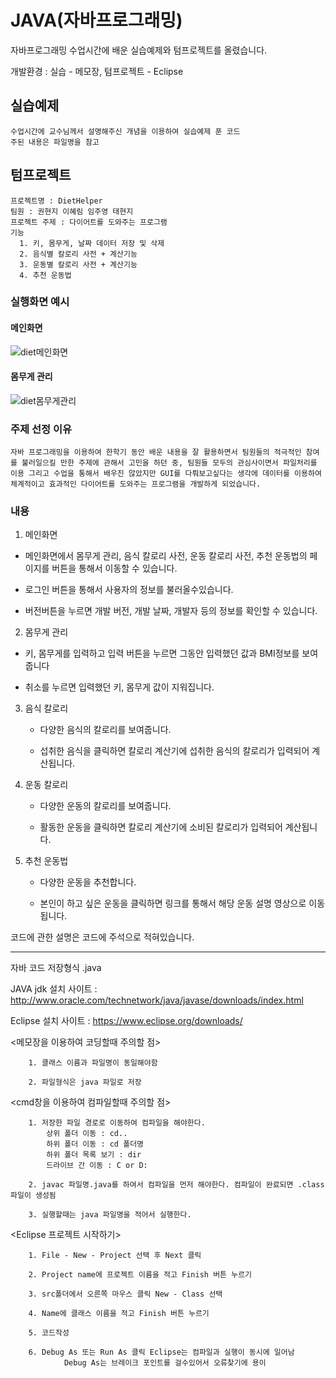 # JAVA(자바프로그래밍)

자바프로그래밍 수업시간에 배운 실습예제와 텀프로젝트를 올렸습니다.

개발환경 : 실습 - 메모장, 텀프로젝트 - Eclipse


## 실습예제

    수업시간에 교수님께서 설명해주신 개념을 이용하여 실습예제 푼 코드
    주된 내용은 파일명을 참고

    
## 텀프로젝트

    프로젝트명 : DietHelper
    팀원 : 권현지 이혜림 임주영 태현지
    프로젝트 주제 : 다이어트를 도와주는 프로그램
    기능
      1. 키, 몸무게, 날짜 데이터 저장 및 삭제
      2. 음식별 칼로리 사전 + 계산기능
      3. 운동별 칼로리 사전 + 계산기능
      4. 추천 운동법
      
### **실행화면 예시**

#### 메인화면

![diet메인화면](https://user-images.githubusercontent.com/45057466/97435772-416cb780-1964-11eb-9107-5890f643d45b.png)


#### 몸무게 관리

![diet몸무게관리](https://user-images.githubusercontent.com/45057466/97435777-43367b00-1964-11eb-8ad1-fa11b9dea991.png)


### 주제 선정 이유
    
    자바 프로그래밍을 이용하여 한학기 동안 배운 내용을 잘 활용하면서 팀원들의 적극적인 참여를 불러일으킬 만한 주제에 관해서 고민을 하던 중, 팀원들 모두의 관심사이면서 파일처리를 이용 그리고 수업을 통해서 배우진 않았지만 GUI를 다뤄보고싶다는 생각에 데이터를 이용하여 체계적이고 효과적인 다이어트를 도와주는 프로그램을 개발하게 되었습니다.


### 내용

1. 메인화면
 
 - 메인화면에서 몸무게 관리, 음식 칼로리 사전, 운동 칼로리 사전, 추천 운동법의 페이지를 버튼을 통해서 이동할 수 있습니다. 
 
 - 로그인 버튼을 통해서 사용자의 정보를 불러올수있습니다.
 
 - 버전버튼을 누르면 개발 버전, 개발 날짜, 개발자 등의 정보를 확인할 수 있습니다.
 
2. 몸무게 관리
 
  - 키, 몸무게를 입력하고 입력 버튼을 누르면 그동안 입력했던 값과 BMI정보를 보여줍니다
  
  - 취소를 누르면 입력했던 키, 몸무게 값이 지워집니다.

3. 음식 칼로리
   
   - 다양한 음식의 칼로리를 보여줍니다.
   
   - 섭취한 음식을 클릭하면 칼로리 계산기에 섭취한 음식의 칼로리가 입력되어 계산됩니다.
   
4. 운동 칼로리
   
   - 다양한 운동의 칼로리를 보여줍니다.
   
   - 활동한 운동을 클릭하면 칼로리 계산기에 소비된 칼로리가 입력되어 계산됩니다.
   
5. 추천 운동법
   
   - 다양한 운동을 추천합니다.
   
   - 본인이 하고 싶은 운동을 클릭하면 링크를 통해서 해당 운동 설명 영상으로 이동됩니다.
   
   
   
코드에 관한 설명은 코드에 주석으로 적혀있습니다.


      
      






-------------------------------------------------------------------------------------------------


자바 코드 저장형식 .java

JAVA jdk 설치 사이트 : http://www.oracle.com/technetwork/java/javase/downloads/index.html

Eclipse 설치 사이트 : https://www.eclipse.org/downloads/

<메모장을 이용하여 코딩할때 주의할 점>
    
        1. 클래스 이름과 파일명이 동일해야함
        
        2. 파일형식은 java 파일로 저장


<cmd창을 이용하여 컴파일할때 주의할 점>

        1. 저장한 파일 경로로 이동하여 컴파일을 해야한다.
            상위 폴더 이동 : cd..
            하위 폴더 이동 : cd 폴더명
            하위 폴더 목록 보기 : dir
            드라이브 간 이동 : C or D:

        2. javac 파일명.java를 하여서 컴파일을 먼저 해야한다. 컴파일이 완료되면 .class파일이 생성됨

        3. 실행할때는 java 파일명을 적어서 실행한다.
        
 <Eclipse 프로젝트 시작하기>
        
        1. File - New - Project 선택 후 Next 클릭
        
        2. Project name에 프로젝트 이름을 적고 Finish 버튼 누르기
        
        3. src폴더에서 오른쪽 마우스 클릭 New - Class 선택
        
        4. Name에 클래스 이름을 적고 Finish 버튼 누르기
        
        5. 코드작성
        
        6. Debug As 또는 Run As 클릭 Eclipse는 컴파일과 실행이 동시에 일어남 
                Debug As는 브레이크 포인트를 걸수있어서 오류찾기에 용이
 
       

 
